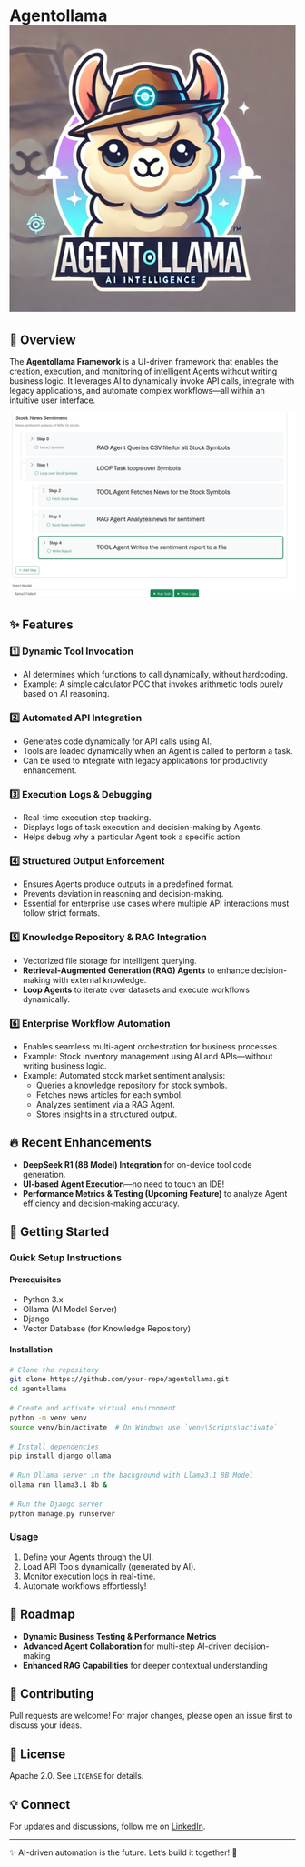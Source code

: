 # Agentollama ![Agentollama UI](img/agentollama.webp )

## 🚀 Overview
The **Agentollama Framework** is a UI-driven framework that enables the creation, execution, and monitoring of intelligent Agents without writing business logic. It leverages AI to dynamically invoke API calls, integrate with legacy applications, and automate complex workflows—all within an intuitive user interface.

![Agentollama UI](img/6.png)

## ✨ Features

### 1️⃣ **Dynamic Tool Invocation**
- AI determines which functions to call dynamically, without hardcoding.
- Example: A simple calculator POC that invokes arithmetic tools purely based on AI reasoning.

### 2️⃣ **Automated API Integration**
- Generates code dynamically for API calls using AI.
- Tools are loaded dynamically when an Agent is called to perform a task.
- Can be used to integrate with legacy applications for productivity enhancement.

### 3️⃣ **Execution Logs & Debugging**
- Real-time execution step tracking.
- Displays logs of task execution and decision-making by Agents.
- Helps debug why a particular Agent took a specific action.

### 4️⃣ **Structured Output Enforcement**
- Ensures Agents produce outputs in a predefined format.
- Prevents deviation in reasoning and decision-making.
- Essential for enterprise use cases where multiple API interactions must follow strict formats.

### 5️⃣ **Knowledge Repository & RAG Integration**
- Vectorized file storage for intelligent querying.
- **Retrieval-Augmented Generation (RAG) Agents** to enhance decision-making with external knowledge.
- **Loop Agents** to iterate over datasets and execute workflows dynamically.

### 6️⃣ **Enterprise Workflow Automation**
- Enables seamless multi-agent orchestration for business processes.
- Example: Stock inventory management using AI and APIs—without writing business logic.
- Example: Automated stock market sentiment analysis:
  - Queries a knowledge repository for stock symbols.
  - Fetches news articles for each symbol.
  - Analyzes sentiment via a RAG Agent.
  - Stores insights in a structured output.

## 🔥 Recent Enhancements
- **DeepSeek R1 (8B Model) Integration** for on-device tool code generation.
- **UI-based Agent Execution**—no need to touch an IDE!
- **Performance Metrics & Testing (Upcoming Feature)** to analyze Agent efficiency and decision-making accuracy.

## 📌 Getting Started
### Quick Setup Instructions
#### Prerequisites
- Python 3.x
- Ollama (AI Model Server)
- Django
- Vector Database (for Knowledge Repository)

#### Installation
```sh
# Clone the repository
git clone https://github.com/your-repo/agentollama.git
cd agentollama

# Create and activate virtual environment
python -m venv venv
source venv/bin/activate  # On Windows use `venv\Scripts\activate`

# Install dependencies
pip install django ollama

# Run Ollama server in the background with Llama3.1 8B Model
ollama run llama3.1 8b &

# Run the Django server
python manage.py runserver
```

### Usage
1. Define your Agents through the UI.
2. Load API Tools dynamically (generated by AI).
3. Monitor execution logs in real-time.
4. Automate workflows effortlessly!

## 🎯 Roadmap
- **Dynamic Business Testing & Performance Metrics**
- **Advanced Agent Collaboration** for multi-step AI-driven decision-making
- **Enhanced RAG Capabilities** for deeper contextual understanding

## 🤝 Contributing
Pull requests are welcome! For major changes, please open an issue first to discuss your ideas.

## 📜 License
Apache 2.0. See `LICENSE` for details.

## 💡 Connect
For updates and discussions, follow me on [LinkedIn](https://www.linkedin.com/in/ranjanprj/).

---

✨ AI-driven automation is the future. Let’s build it together! 🚀

